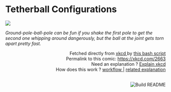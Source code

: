 # <b>Tetherball Configurations</b>

[![](https://imgs.xkcd.com/comics/tetherball_configurations.png)](https://xkcd.com/2663)

<i>Ground-pole-ball-pole can be fun if you shake the first pole to get the second one whipping around dangerously, but the ball at the joint gets torn apart pretty fast.</i>

<div align="right">
  Fetched directly from
  <a href="https://xkcd.com">
    xkcd
  </a>
  by
  <a href="https://github.com/Vanille-N/Vanille-N/blob/master/fetch">
    this bash script
  </a>
</div>
<div align="right">
  Permalink to this comic:
  <a href="https://xkcd.com/2663">
    https://xkcd.com/2663
  </a>
</div>
<div align="right">
  Need an explanation ?
  <a href="https://www.explainxkcd.com/wiki/index.php/2663">
    Explain xkcd
  </a>
</div>
<div align="right">
  How does this work ?
  <a href="https://github.com/Vanille-N/Vanille-N/blob/master/.github/workflows/build.yml">
    workflow
  </a>
  |
  <a href="https://simonwillison.net/2020/Jul/10/self-updating-profile-readme/">
    related explanation
  </a>
</div><br>

<a href="https://github.com/Vanille-N/Vanille-N/actions"><img src="https://github.com/Vanille-N/Vanille-N/workflows/Build%20README/badge.svg" align="right" alt="Build README"></a>
